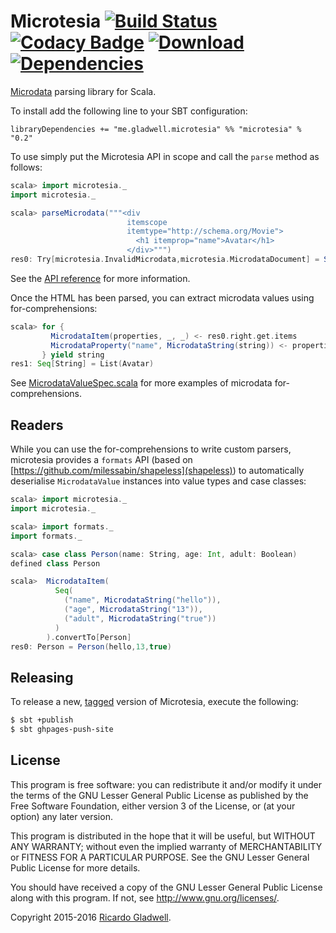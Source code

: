 # Microtesia [![Build Status](https://travis-ci.org/rgladwell/microtesia.svg)](https://travis-ci.org/rgladwell/microtesia) [![Codacy Badge](https://api.codacy.com/project/badge/1af50d2ea130484a918a44a5ce0d1ce0)](https://www.codacy.com/app/ricardo_3/microtesia) [ ![Download](https://api.bintray.com/packages/rgladwell/maven/microtesia/images/download.svg) ](https://bintray.com/rgladwell/maven/microtesia/_latestVersion) [![Dependencies](https://app.updateimpact.com/badge/702556651743481856/microtesia.svg?config=compile)](https://app.updateimpact.com/latest/702556651743481856/microtesia)

[Microdata](http://www.w3.org/TR/microdata/) parsing library for
Scala.

To install add the following line to your SBT configuration:

```
libraryDependencies += "me.gladwell.microtesia" %% "microtesia" % "0.2"
```

To use simply put the Microtesia API in scope and call the `parse`
method as follows:

```scala
scala> import microtesia._
import microtesia._

scala> parseMicrodata("""<div
                          itemscope
                          itemtype="http://schema.org/Movie">
                            <h1 itemprop="name">Avatar</h1>
                          </div>""")
res0: Try[microtesia.InvalidMicrodata,microtesia.MicrodataDocument] = Success(MicrodataDocument(List(MicrodataItem(ArrayBuffer((name,MicrodataString(Avatar))),Some(http://schema.org/Movie),None))))
```

See the [API reference](http://rgladwell.github.io/microtesia/latest/api) for
more information.

Once the HTML has been parsed, you can extract microdata values using for-comprehensions:

```scala
scala> for {
         MicrodataItem(properties, _, _) <- res0.right.get.items
         MicrodataProperty("name", MicrodataString(string)) <- properties
       } yield string
res1: Seq[String] = List(Avatar)
```

See [MicrodataValueSpec.scala](https://github.com/rgladwell/microtesia/tree/master/src/test/scala/MicrodataValueSpec.scala) for more examples of microdata for-comprehensions.

## Readers

While you can use the for-comprehensions to write custom parsers, microtesia provides a `formats` API (based on [https://github.com/milessabin/shapeless](shapeless)) to automatically deserialise `MicrodataValue` instances into value types and case classes:

```scala
scala> import microtesia._
import microtesia._

scala> import formats._
import formats._

scala> case class Person(name: String, age: Int, adult: Boolean)
defined class Person

scala>  MicrodataItem(
          Seq(
            ("name", MicrodataString("hello")),
            ("age", MicrodataString("13")),
            ("adult", MicrodataString("true"))
          )
        ).convertTo[Person]
res0: Person = Person(hello,13,true)
```

## Releasing

To release a new, [tagged](https://git-scm.com/book/en/v2/Git-Basics-Tagging) version of Microtesia, execute the following:

```sh
$ sbt +publish
$ sbt ghpages-push-site
```

## License

This program is free software: you can redistribute it and/or modify
it under the terms of the GNU Lesser General Public License as
published by the Free Software Foundation, either version 3 of the
License, or (at your option) any later version.

This program is distributed in the hope that it will be useful,
but WITHOUT ANY WARRANTY; without even the implied warranty of
MERCHANTABILITY or FITNESS FOR A PARTICULAR PURPOSE.  See the
GNU Lesser General Public License for more details.

You should have received a copy of the GNU Lesser General Public
License along with this program.  If not, see
<http://www.gnu.org/licenses/>.

Copyright 2015-2016 [Ricardo Gladwell](http://gladwell.me).

